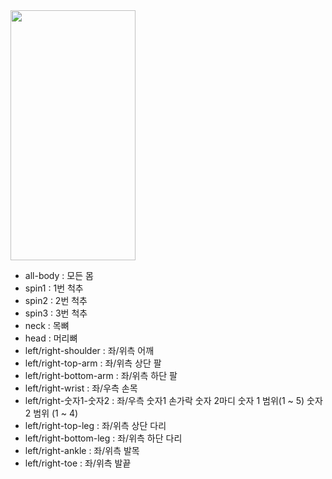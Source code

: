 <img src="이미지주소.png" width="200" height="400"/>


* all-body : 모든 몸
* spin1 : 1번 척추
* spin2 : 2번 척추
* spin3 : 3번 척추
* neck : 목뼈
* head : 머리뼈
* left/right-shoulder : 좌/위측 어깨
* left/right-top-arm : 좌/위측 상단 팔
* left/right-bottom-arm : 좌/위측 하단 팔
* left/right-wrist : 좌/우측 손목
* left/right-숫자1-숫자2 : 좌/우측 숫자1 손가락 숫자 2마디
숫자 1 범위(1 ~ 5) 숫자 2 범위 (1 ~ 4)
* left/right-top-leg : 좌/위측 상단 다리
* left/right-bottom-leg : 좌/위측 하단 다리
* left/right-ankle : 좌/위측 발목
* left/right-toe : 좌/위측 발끝